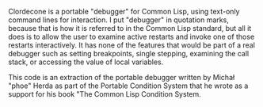 Clordecone is a portable "debugger" for Common Lisp, using text-only
command lines for interaction.  I put "debugger" in quotation marks,
because that is how it is referred to in the Common Lisp standard, but
all it does is to allow the user to examine active restarts and invoke
one of those restarts interactively.  It has none of the features that
would be part of a real debugger such as setting breakpoints, single
stepping, examining the call stack, or accessing the value of local
variables.

This code is an extraction of the portable debugger written by Michał
"phoe" Herda as part of the Portable Condition System that he wrote as
a support for his book "The Common Lisp Condition System.
